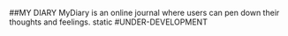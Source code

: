 ##MY DIARY
MyDiary is an online journal where users can pen down their thoughts and feelings.
static
#UNDER-DEVELOPMENT
